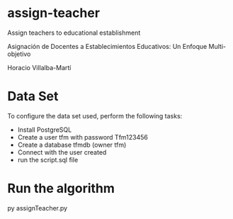# assign-teacher
Assign teachers to educational establishment

Asignación de Docentes a Establecimientos Educativos: Un Enfoque Multi-objetivo

Horacio Villalba-Martí

# Data Set
To configure the data set used, perform the following tasks:
  * Install PostgreSQL
  * Create a user tfm with password Tfm123456
  * Create a database tfmdb (owner tfm)
  * Connect with the user created
  * run the script.sql file

# Run the algorithm
py assignTeacher.py
